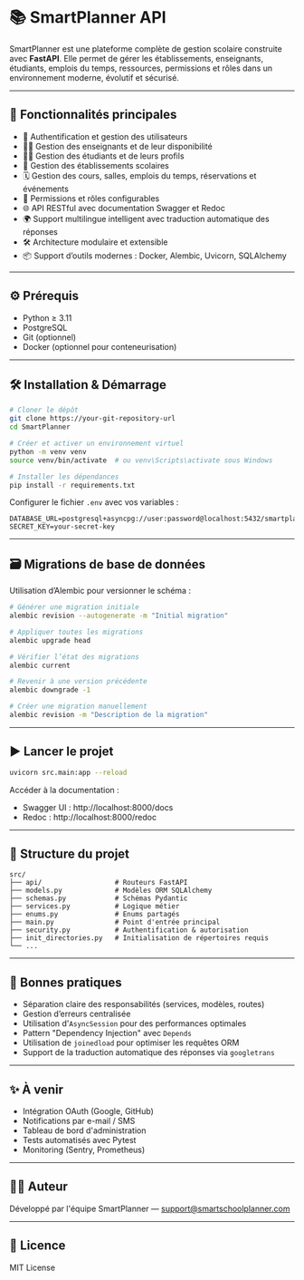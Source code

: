 # 📚 SmartPlanner API

SmartPlanner est une plateforme complète de gestion scolaire construite avec **FastAPI**. Elle permet de gérer les établissements, enseignants, étudiants, emplois du temps, ressources, permissions et rôles dans un environnement moderne, évolutif et sécurisé.

---

## 🚀 Fonctionnalités principales

- 🔐 Authentification et gestion des utilisateurs
- 🧑‍🏫 Gestion des enseignants et de leur disponibilité
- 🧑‍🎓 Gestion des étudiants et de leurs profils
- 🏫 Gestion des établissements scolaires
- 🗓️ Gestion des cours, salles, emplois du temps, réservations et événements
- 🔄 Permissions et rôles configurables
- 🌐 API RESTful avec documentation Swagger et Redoc
- 🌍 Support multilingue intelligent avec traduction automatique des réponses
- 🛠️ Architecture modulaire et extensible
- 📦 Support d’outils modernes : Docker, Alembic, Uvicorn, SQLAlchemy

---

## ⚙️ Prérequis

- Python ≥ 3.11
- PostgreSQL
- Git (optionnel)
- Docker (optionnel pour conteneurisation)

---

## 🛠️ Installation & Démarrage

```bash
# Cloner le dépôt
git clone https://your-git-repository-url
cd SmartPlanner

# Créer et activer un environnement virtuel
python -m venv venv
source venv/bin/activate  # ou venv\Scripts\activate sous Windows

# Installer les dépendances
pip install -r requirements.txt
```

Configurer le fichier `.env` avec vos variables :

```
DATABASE_URL=postgresql+asyncpg://user:password@localhost:5432/smartplanner
SECRET_KEY=your-secret-key
```

---

## 🗃️ Migrations de base de données

Utilisation d’Alembic pour versionner le schéma :

```bash
# Générer une migration initiale
alembic revision --autogenerate -m "Initial migration"

# Appliquer toutes les migrations
alembic upgrade head

# Vérifier l’état des migrations
alembic current

# Revenir à une version précédente
alembic downgrade -1

# Créer une migration manuellement
alembic revision -m "Description de la migration"
```

---

## ▶️ Lancer le projet

```bash
uvicorn src.main:app --reload
```

Accéder à la documentation :

- Swagger UI : http://localhost:8000/docs
- Redoc : http://localhost:8000/redoc

---

## 📁 Structure du projet

```
src/
├── api/                  # Routeurs FastAPI
├── models.py             # Modèles ORM SQLAlchemy
├── schemas.py            # Schémas Pydantic
├── services.py           # Logique métier
├── enums.py              # Enums partagés
├── main.py               # Point d'entrée principal
├── security.py           # Authentification & autorisation
├── init_directories.py   # Initialisation de répertoires requis
└── ...
```

---

## 🧠 Bonnes pratiques

- Séparation claire des responsabilités (services, modèles, routes)
- Gestion d’erreurs centralisée
- Utilisation d'`AsyncSession` pour des performances optimales
- Pattern "Dependency Injection" avec `Depends`
- Utilisation de `joinedload` pour optimiser les requêtes ORM
- Support de la traduction automatique des réponses via `googletrans`

---

## ✨ À venir

- Intégration OAuth (Google, GitHub)
- Notifications par e-mail / SMS
- Tableau de bord d'administration
- Tests automatisés avec Pytest
- Monitoring (Sentry, Prometheus)

---

## 👨‍💻 Auteur

Développé par l'équipe SmartPlanner — [support@smartschoolplanner.com](mailto:support@smartschoolplanner.com)

---

## 📝 Licence

MIT License